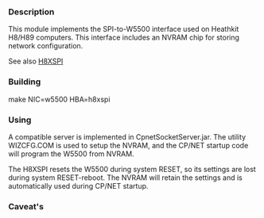 ### Description

This module implements the SPI-to-W5500 interface
used on Heathkit H8/H89 computers. This interface
includes an NVRAM chip for storing network configuration.

See also [H8XSPI](http://koyado.com/Heathkit/H8_CP_NET_SPI_Wiznet_Network.html)

### Building

make NIC=w5500 HBA=h8xspi

### Using

A compatible server is implemented in CpnetSocketServer.jar.
The utility WIZCFG.COM is used to setup the NVRAM,
and the CP/NET startup code will program the W5500
from NVRAM.

The H8XSPI resets the W5500 during system RESET,
so its settings are lost during system RESET-reboot.
The NVRAM will retain the settings and is automatically
used during CP/NET startup.

### Caveat's

